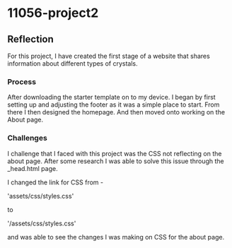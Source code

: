 # 11056-project2

## Reflection

For this project, I have created the first stage of a website that shares information about different types of crystals. 

### Process

After downloading the starter template on to my device. I began by first setting up and adjusting the footer as it was a simple place to start. From there I then designed the homepage. And then moved onto working on the About page.

### Challenges

I challenge that I faced with this project was the CSS not reflecting on the about page. After some research I was able to solve this issue through the _head.html page. 

I changed the link for CSS from -

'assets/css/styles.css'

to

'/assets/css/styles.css'

and was able to see the changes I was making on CSS for the about page. 
